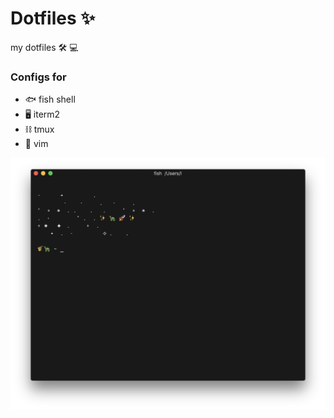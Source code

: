 # Dotfiles ✨
my dotfiles 🛠 💻

### Configs for 
- 🐟  fish shell
- 🖥  iterm2
- ⛓  tmux 
- 📝  vim

![default](https://raw.githubusercontent.com/alachie/Dotfiles/master/screenshots/1.jpg)